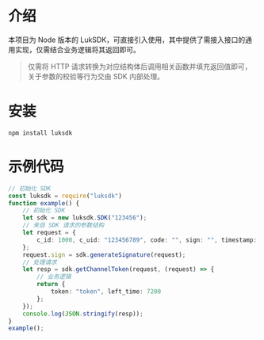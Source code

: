 # 介绍
本项目为 Node 版本的 LukSDK，可直接引入使用，其中提供了需接入接口的通用实现，仅需结合业务逻辑将其返回即可。

> 仅需将 HTTP 请求转换为对应结构体后调用相关函数并填充返回值即可，关于参数的校验等行为交由 SDK 内部处理。

# 安装
```shell
npm install luksdk
```

# 示例代码
```typescript
// 初始化 SDK
const luksdk = require("luksdk")
function example() {
    // 初始化 SDK
    let sdk = new luksdk.SDK("123456");
    // 来自 SDK 请求的参数结构
    let request = {
        c_id: 1000, c_uid: "123456789", code: "", sign: "", timestamp: 167456789
    };
    request.sign = sdk.generateSignature(request);
    // 处理请求
    let resp = sdk.getChannelToken(request, (request) => {
        // 业务逻辑
        return {
            token: "token", left_time: 7200
        };
    });
    console.log(JSON.stringify(resp));
}
example();
```